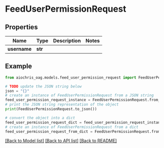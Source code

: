 # FeedUserPermissionRequest


## Properties

Name | Type | Description | Notes
------------ | ------------- | ------------- | -------------
**username** | **str** |  | 

## Example

```python
from aiochris_oag.models.feed_user_permission_request import FeedUserPermissionRequest

# TODO update the JSON string below
json = "{}"
# create an instance of FeedUserPermissionRequest from a JSON string
feed_user_permission_request_instance = FeedUserPermissionRequest.from_json(json)
# print the JSON string representation of the object
print(FeedUserPermissionRequest.to_json())

# convert the object into a dict
feed_user_permission_request_dict = feed_user_permission_request_instance.to_dict()
# create an instance of FeedUserPermissionRequest from a dict
feed_user_permission_request_from_dict = FeedUserPermissionRequest.from_dict(feed_user_permission_request_dict)
```
[[Back to Model list]](../README.md#documentation-for-models) [[Back to API list]](../README.md#documentation-for-api-endpoints) [[Back to README]](../README.md)


